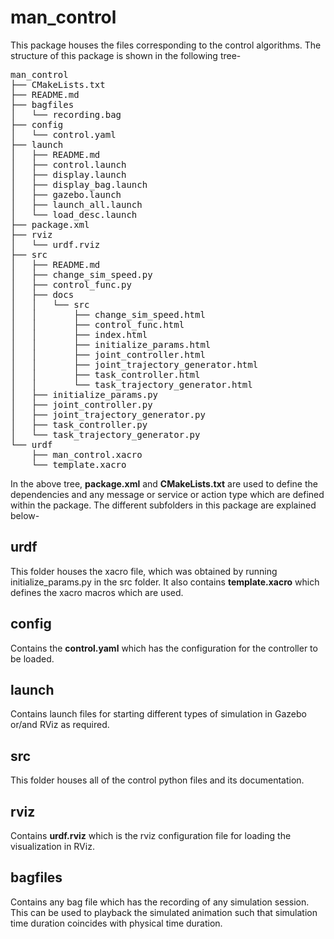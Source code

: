 # man_control
This package houses the files corresponding to the control algorithms. The structure of this package is shown in the following tree-
<pre>
man_control
├── CMakeLists.txt
├── README.md
├── bagfiles
│   └── recording.bag
├── config
│   └── control.yaml
├── launch
│   ├── README.md
│   ├── control.launch
│   ├── display.launch
│   ├── display_bag.launch
│   ├── gazebo.launch
│   ├── launch_all.launch
│   └── load_desc.launch
├── package.xml
├── rviz
│   └── urdf.rviz
├── src
│   ├── README.md
│   ├── change_sim_speed.py
│   ├── control_func.py
│   ├── docs
│   │   └── src
│   │       ├── change_sim_speed.html
│   │       ├── control_func.html
│   │       ├── index.html
│   │       ├── initialize_params.html
│   │       ├── joint_controller.html
│   │       ├── joint_trajectory_generator.html
│   │       ├── task_controller.html
│   │       └── task_trajectory_generator.html
│   ├── initialize_params.py
│   ├── joint_controller.py
│   ├── joint_trajectory_generator.py
│   ├── task_controller.py
│   └── task_trajectory_generator.py
└── urdf
    ├── man_control.xacro
    └── template.xacro
</pre>
In the above tree, <b>package.xml</b> and <b>CMakeLists.txt</b> are used to define the dependencies and any message or service or action type which are defined within the package. The different subfolders in this package are explained below-
## urdf
This folder houses the xacro file, which was obtained by running initialize_params.py in the src folder. It also contains <b>template.xacro</b> which defines the xacro macros which are used.
## config
Contains the <b>control.yaml</b> which has the configuration for the controller to be loaded. 
## launch
Contains launch files for starting different types of simulation in Gazebo or/and RViz as required.
## src
This folder houses all of the control python files and its documentation.
## rviz
Contains <b>urdf.rviz</b> which is the rviz configuration file for loading the visualization in RViz.
## bagfiles
Contains any bag file which has the recording of any simulation session. This can be used to playback the simulated animation such that simulation time duration coincides with physical time duration.